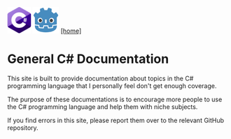 <img src="assets/CsharpLogo.png" width="54" height="60"> <img src="assets/GodotLogo.png" width="60" height="60"> <a href="url">[home]</a>

# General C# Documentation
This site is built to provide documentation about topics in the C# programming language that I personally feel don't get enough coverage.

The purpose of these documentations is to encourage more people to use the C# programming language and help them with niche subjects.

If you find errors in this site, please report them over to the relevant GitHub repository.
